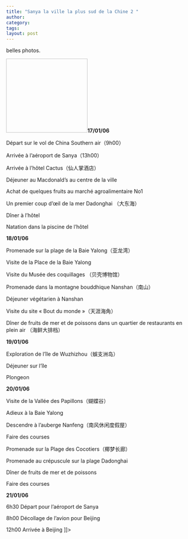 ```yaml
---
title: "Sanya la ville la plus sud de la Chine 2 "
author:
category: 
tags: 
layout: post
---
```

belles photos</b>.

<a href="http://www.francaisblog.com../images/lydieplage.jpg" rel='external'><img height="200" width="220"></a><b>17/01/06 </b>

Départ sur le vol de China Southern air（9h00）

Arrivée à l’aéroport de Sanya（13h00）

Arrivée à l’hôtel Cactus（仙人掌酒店）

Déjeuner au Macdonald’s au centre de la ville

Achat de quelques fruits au marché agroalimentaire No1

Un premier coup d’œil de la mer Dadonghai （大东海）

Dîner à l’hôtel

Natation dans la piscine de l’hôtel

<b>18/01/06</b>

Promenade sur la plage de la Baie Yalong（亚龙湾）

Visite de la Place de la Baie Yalong

Visite du Musée des coquillages （贝壳博物馆）

Promenade dans la montagne bouddhique Nanshan（南山）

Déjeuner végétarien à Nanshan 

Visite du site « Bout du monde »（天涯海角）

Dîner de fruits de mer et de poissons dans un quartier de restaurants en plein air （海鲜大排档）

<b>19/01/06</b>

Exploration de l’île de Wuzhizhou（蜈支洲岛）

Déjeuner sur l’île

Plongeon 

<b>20/01/06</b>

Visite de la Vallée des Papillons（蝴蝶谷）

Adieux à la Baie Yalong

Descendre à l’auberge Nanfeng（南风休闲度假屋）

Faire des courses

Promenade sur la Plage des Cocotiers（椰梦长廊）

Promenade au crépuscule sur la plage Dadonghai

Dîner de fruits de mer et de poissons

Faire des courses

<b>21/01/06</b>

6h30  Départ pour l’aéroport de Sanya

8h00  Décollage de l’avion pour Beijing

12h00  Arrivée à Beijing ]]>

